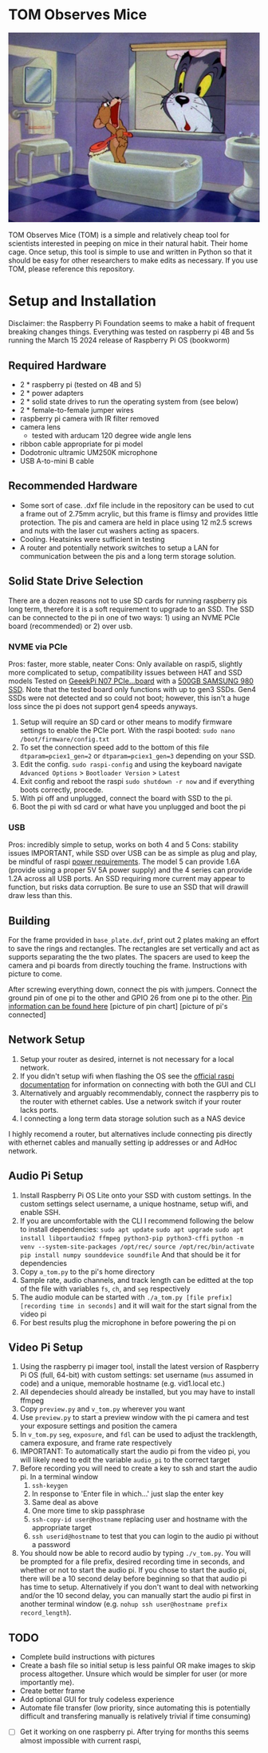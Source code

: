 # TOM Observes Mice
![this is fair use right?](tom_n_jerry.jpg)

TOM Observes Mice (TOM) is a simple and relatively cheap tool for scientists interested in peeping on mice in their natural habit. Their home cage.
Once setup, this tool is simple to use and written in Python so that it should be easy for other researchers to make edits as necessary.
If you use TOM, please reference this repository.

# Setup and Installation
Disclaimer: the Raspberry Pi Foundation seems to make a habit of frequent breaking changes things. Everything was tested on raspberry pi 4B and 5s running the March 15 2024 release of Raspberry Pi OS (bookworm)

## Required Hardware
- 2 * raspberry pi (tested on 4B and 5)
- 2 * power adapters
- 2 * solid state drives to run the operating system from (see below)
- 2 * female-to-female jumper wires
- raspberry pi camera with IR filter removed
- camera lens
    - tested with arducam 120 degree wide angle lens
- ribbon cable appropriate for pi model
- Dodotronic ultramic UM250K microphone
- USB A-to-mini B cable

## Recommended Hardware
- Some sort of case. .dxf file include in the repository can be used to cut a frame out of 2.75mm acrylic, but this frame is flimsy and provides little protection. The pis and camera are held in place using 12 m2.5 screws and nuts with the laser cut washers acting as spacers.
- Cooling. Heatsinks were sufficient in testing
- A router and potentially network switches to setup a LAN for communication between the pis and a long term storage solution.

## Solid State Drive Selection
There are a dozen reasons not to use SD cards for running raspberry pis long term, therefore it is a soft requirement to upgrade to an SSD.
The SSD can be connected to the pi in one of two ways: 1) using an NVME PCIe board (recommended) or 2) over usb.

### NVME via PCIe
Pros: faster, more stable, neater 
Cons: Only available on raspi5, slightly more complicated to setup, compatibility issues between HAT and SSD models
Tested on [GeeekPi N07 PCIe...board](https://www.amazon.com/GeeekPi-N07-Peripheral-Raspberry-Support/dp/B0CWD266XR/ref=sr_1_16?dib=eyJ2IjoiMSJ9.BxcxCUbroCMtEvv2KZGuIBTcsh51iWpvVxAkAUuVUQbw4jFFBTZ0bHDgR4TfMjSk_DqFo3YlUWbA8-xw19eq8Bc02CW_sldTs1fasLMWEBrfFkt6mOtSa7W9O7DDaMpwT85GbBxdlhDlnGnkKiEC_nfcV2_VhsV_TZizpWSDSGvalVGaVXDYquvp8nSDAFKkoLCkFfKn703KZk9_Cs3LgOGy01u0kKNYoHmrpSwHVn8.xjfPCRpKhnZc_S6FQ2UUS4v5q_gtD8mRNwm3e160UcI&dib_tag=se&keywords=raspi+nvme+hat&qid=1714772061&sr=8-16) with a [500GB SAMSUNG 980 SSD](https://www.amazon.com/SAMSUNG-Technology-Intelligent-Turbowrite-Sequential/dp/B08V7GT6F3/ref=sr_1_8?sr=8-8).
Note that the tested board only functions with up to gen3 SSDs. Gen4 SSDs were not detected and so could not boot; however, this isn't a huge loss since the pi does not support gen4 speeds anyways.
1. Setup will require an SD card or other means to modify firmware settings to enable the PCIe port. With the raspi booted: `sudo nano /boot/firmware/config.txt`
2. To set the connection speed add to the bottom of this file `dtparam=pciex1_gen=2` or `dtparam=pciex1_gen=3` depending on your SSD.
3. Edit the config. `sudo raspi-config` and using the keyboard navigate `Advanced Options` > `Bootloader Version` > `Latest`
4. Exit config and reboot the raspi `sudo shutdown -r now` and if everything boots correctly, procede.
5. With pi off and unplugged, connect the board with SSD to the pi.
6. Boot the pi with sd card or what have you unplugged and boot the pi

### USB
Pros: incredibly simple to setup, works on both 4 and 5
Cons: stability issues
IMPORTANT, while SSD over USB can be as simple as plug and play, be mindful of raspi [power requirements](https://www.raspberrypi.com/documentation/computers/raspberry-pi.html#typical-power-requirements). The model 5 can provide 1.6A (provide using a proper 5V 5A power supply) and the 4 series can provide 1.2A across all USB ports. An SSD requiring more current may appear to function, but risks data corruption. Be sure to use an SSD that will drawill draw less than this.

## Building

For the frame provided in `base_plate.dxf`, print out 2 plates making an effort to save the rings and rectangles. The rectangles are set vertically and act as supports separating the the two plates. The spacers are used to keep the camera and pi boards from directly touching the frame.
Instructions with picture to come.

After screwing everything down, connect the pis with jumpers. Connect the ground pin of one pi to the other and GPIO 26 from one pi to the other. [Pin information can be found here](https://www.raspberrypi.com/documentation/computers/raspberry-pi.html#gpio-and-the-40-pin-header)
[picture of pin chart]
[picture of pi's connected]


## Network Setup
1. Setup your router as desired, internet is not necessary for a local network.
2. If you didn't setup wifi when flashing the OS see the [official raspi documentation](https://www.raspberrypi.com/documentation/computers/configuration.html#configuring-networking) for information on connecting with both the GUI and CLI
3. Alternatively and arguably recommendably, connect the raspberry pis to the router with ethernet cables. Use a network switch if your router lacks ports.
4. I connecting a long term data storage solution such as a NAS device

I highly recomend a router, but alternatives include connecting pis directly with ethernet cables and manually setting ip addresses or and AdHoc network.

## Audio Pi Setup
1. Install Raspberry Pi OS Lite onto your SSD with custom settings. In the custom settings select username, a unique hostname, setup wifi, and enable SSH.
2. If you are uncomfortable with the CLI I recommend following the below to install dependencies:
`sudo apt update`
`sudo apt upgrade`
`sudo apt install libportaudio2 ffmpeg python3-pip python3-cffi`
`python -m venv --system-site-packages /opt/rec/`
`source /opt/rec/bin/activate`
`pip install numpy sounddevice soundfile`
And that should be it for dependencies
3. Copy `a_tom.py` to the pi's home directory
4. Sample rate, audio channels, and track length can be editted at the top of the file with variables `fs`, `ch`, and `seg` respectively
5. The audio module can be started with `./a_tom.py [file prefix] [recording time in seconds]` and it will wait for the start signal from the video pi
6. For best results plug the microphone in before powering the pi on

## Video Pi Setup
1. Using the raspberry pi imager tool, install the latest version of Raspberry Pi OS (full, 64-bit) with custom settings: set username (`mus` assumed in code) and a unique, memorable hostname (e.g. vid1.local etc.)
2. All dependecies should already be installed, but you may have to install ffmpeg
3. Copy `preview.py` and `v_tom.py` wherever you want
4. Use `preview.py` to start a preview window with the pi camera and test your exposure settings and position the camera
5. In `v_tom.py` `seg`, `exposure`, and `fdl` can be used to adjust the tracklength, camera exposure, and frame rate respectively
6. IMPORTANT: To automatically start the audio pi from the video pi, you will likely need to edit the variable `audio_pi` to the correct target
7. Before recording you will need to create a key to ssh and start the audio pi. In a terminal window
    1. `ssh-keygen`
    2. In response to 'Enter file in which...' just slap the enter key
    3. Same deal as above
    4. One more time to skip passphrase
    5. `ssh-copy-id user@hostname` replacing user and hostname with the appropriate target
    6. `ssh userid@hostname` to test that you can login to the audio pi without a password
8. You should now be able to record audio by typing `./v_tom.py`. You will be prompted for a file prefix, desired recording time in seconds, and whether or not to start the audio pi. If you chose to start the audio pi, there will be a 10 second delay before beginning so that that audio pi has time to setup. Alternatively if you don't want to deal with networking and/or the 10 second delay, you can manually start the audio pi first in another terminal window (e.g. `nohup ssh user@hostname prefix record_length`).

## TODO
- Complete build instructions with pictures
- Create a bash file so initial setup is less painful OR make images to skip process altogether. Unsure which would be simpler for user (or more importantly me).
- Create better frame
- Add optional GUI for truly codeless experience
- Automate file transfer (low priority, since automating this is potentially difficult and transfering manually is relatively trivial if time consuming)
-[ ] Get it working on one raspberry pi. After trying for months this seems almost impossible with current raspi,

